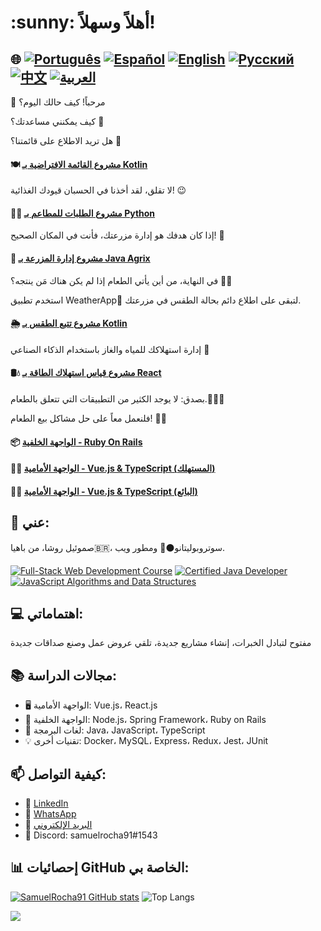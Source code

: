<h1>:sunny: أهلاً وسهلاً! </h1>

## 🌐 [![Português](https://img.shields.io/badge/Português-green)](https://github.com/SamuelRocha91/SamuelRocha91/blob/main/README.md) [![Español](https://img.shields.io/badge/Español-yellow)](https://github.com/SamuelRocha91/SamuelRocha91/blob/main/README_SP.MD) [![English](https://img.shields.io/badge/English-blue)](https://github.com/SamuelRocha91/SamuelRocha91/blob/main/README_EN.MD) [![Русский](https://img.shields.io/badge/Русский-lightgrey)](https://github.com/SamuelRocha91/SamuelRocha91/blob/main/README_язык.md) [![中文](https://img.shields.io/badge/中文-red)](https://github.com/SamuelRocha91/SamuelRocha91/blob/main/README_华语.md) [![العربية](https://img.shields.io/badge/العربية-orange)](https://github.com/SamuelRocha91/SamuelRocha91/blob/main/README_ar.md)

👋 مرحباً! كيف حالك اليوم؟

<div>
  <p>كيف يمكنني مساعدتك؟ 🥰</p>
  <p>هل تريد الاطلاع على قائمتنا؟ 🧾</p>
    
#### 🍽️ [مشروع القائمة الافتراضية بـ Kotlin](https://github.com/SamuelRocha91/kotlinVirtualMenu/blob/main/README_ar.md)

لا تقلق، لقد أخذنا في الحسبان قيودك الغذائية! 😉
    
#### 👩‍🍳 [مشروع الطلبات للمطاعم بـ Python](https://github.com/SamuelRocha91/restaurantOrders/blob/main/README_ar.md)

</div>

<p>إذا كان هدفك هو إدارة مزرعتك، فأنت في المكان الصحيح! 🎯</p>

#### 🌾 [مشروع إدارة المزرعة بـ Java Agrix](https://github.com/SamuelRocha91/Agrix/blob/main/README_ar.md)

<p>في النهاية، من أين يأتي الطعام إذا لم يكن هناك مَن ينتجه؟ 🤔👀</p>

<p>استخدم تطبيق WeatherApp📱 لتبقى على اطلاع دائم بحالة الطقس في مزرعتك.</p>
  
#### 🌦️ [مشروع تتبع الطقس بـ Kotlin](https://github.com/SamuelRocha91/kotlinWeatherApp/blob/main/README_ar.md)

<p>إدارة استهلاكك للمياه والغاز باستخدام الذكاء الصناعي 🤖</p>

#### 🛢️💧 [مشروع قياس استهلاك الطاقة بـ React](https://github.com/SamuelRocha91/precisionReactApplication/blob/main/README_ar.md)

<p>بصدق: لا يوجد الكثير من التطبيقات التي تتعلق بالطعام.🤪🚀🤷</p>
<p>فلنعمل معاً على حل مشاكل بيع الطعام! 💯🥗</p>

#### 📦 [الواجهة الخلفية - Ruby On Rails](https://github.com/SamuelRocha91/delivery_back/blob/main/README_ar.md)
#### 👨‍💻 [الواجهة الأمامية - Vue.js & TypeScript (المستهلك)](https://github.com/SamuelRocha91/consumy/blob/main/README_ar.md)
#### 👨‍💻 [الواجهة الأمامية - Vue.js & TypeScript (البائع)](https://github.com/SamuelRocha91/seller_application/blob/main/README_ar.md)


<h2>🧑 عني:</h2>
<p>صموئيل روشا، من باهيا🇧🇷، سوتروبوليتانو⚫🔴 ومطور ويب.</p>

[![Full-Stack Web Development Course](https://img.shields.io/badge/-Certified_Web_Developer-blue?style=flat&logo=google-chrome&logoColor=white)](https://www.credential.net/ad5e0984-fa07-41b0-a50b-51cb25fd0010#gs.ffccza)
[![Certified Java Developer](https://img.shields.io/badge/-Certified_Java_Developer-red?style=flat&logo=java&logoColor=white)](https://www.credential.net/b0eedfe8-4280-4cc4-b832-49f1d9426664#gs.ffcj0a)
[![JavaScript Algorithms and Data Structures](https://img.shields.io/badge/-JavaScript_Algorithms_and_Data_Structures-yellow?style=flat&logo=javascript&logoColor=white)](https://www.freecodecamp.org/certification/Sam_sr91/javascript-algorithms-and-data-structures)


<h2>💻 اهتماماتي:</h2>
<p>مفتوح لتبادل الخبرات، إنشاء مشاريع جديدة، تلقي عروض عمل وصنع صداقات جديدة</p>

<h2>📚 مجالات الدراسة:</h2>
<ul>
  <li>🖥️ الواجهة الأمامية: Vue.js، React.js</li>
  <li>📡 الواجهة الخلفية: Node.js، Spring Framework، Ruby on Rails</li>
  <li>📖 لغات البرمجة: Java، JavaScript، TypeScript</li>
  <li>💡 تقنيات أخرى: Docker، MySQL، Express، Redux، Jest، JUnit</li>
</ul>

<h2>📫 كيفية التواصل:</h2>
<ul>
  <li>💼 <a href="https://www.linkedin.com/in/samuel-rocha-88278224a/" target="_blank">LinkedIn</a></li>
  <li>📱 <a href="https://wa.me/71992594946" target="_blank">WhatsApp</a></li>
  <li>📧 <a href="mailto:samuel_sr@hotmail.com.br">البريد الإلكتروني</a></li>
  <li>💬 Discord: samuelrocha91#1543</li>
</ul>

<h2>📊 إحصائيات GitHub الخاصة بي:</h2>

[![SamuelRocha91 GitHub stats](https://github-readme-stats.vercel.app/api?username=SamuelRocha91)](https://github.com/SamuelRocha91/github-readme-stats)
![Top Langs](https://github-readme-stats.vercel.app/api/top-langs/?username=SamuelRocha91&langs_count=8&layout=compact)

![](https://api.visitorbadge.io/api/VisitorHit?user=SamuelRocha91&repo=SamuelRocha91-visitors-badge&countColor=%237B1E7A)
